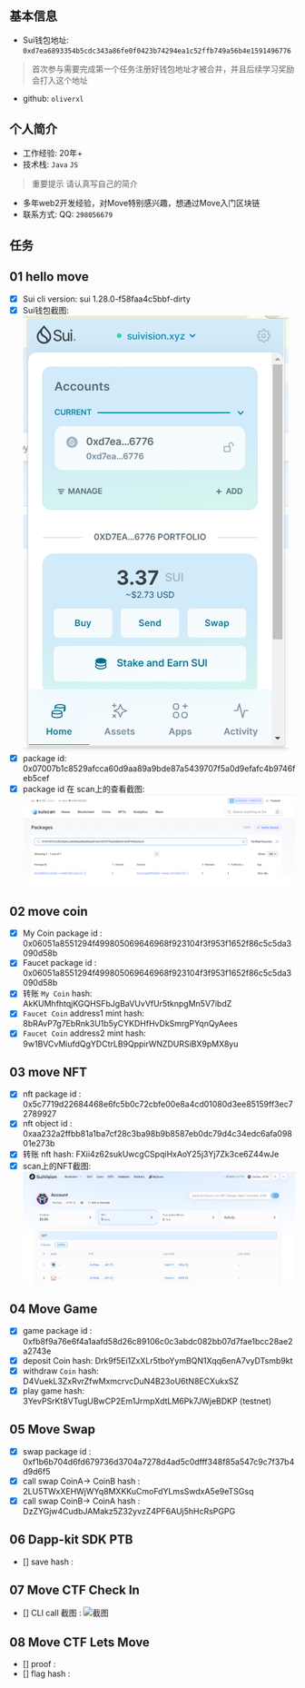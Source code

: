 ## 基本信息
- Sui钱包地址: `0xd7ea6893354b5cdc343a86fe0f0423b74294ea1c52ffb749a56b4e1591496776`
> 首次参与需要完成第一个任务注册好钱包地址才被合并，并且后续学习奖励会打入这个地址
- github: `oliverxl`

## 个人简介
- 工作经验: 20年+
- 技术栈: `Java` `JS`
> 重要提示 请认真写自己的简介
- 多年web2开发经验，对Move特别感兴趣，想通过Move入门区块链
- 联系方式: QQ: `298056679`

## 任务

##   01 hello move  
- [x] Sui cli version: sui 1.28.0-f58faa4c5bbf-dirty
- [x] Sui钱包截图: ![Sui钱包截图](./images/suiwallet_oliverxl.png)
- [x] package id: 0x07007b1c8529afcca60d9aa89a9bde87a5439707f5a0d9efafc4b9746feb5cef 
- [x] package id 在 scan上的查看截图:![Scan截图](./images/suiscan_oliverxl.png)

##   02 move coin
- [x] My Coin package id : 0x06051a8551294f499805069646968f923104f3f953f1652f86c5c5da3090d58b
- [x] Faucet package id :  0x06051a8551294f499805069646968f923104f3f953f1652f86c5c5da3090d58b
- [x] 转账 `My Coin` hash:  AkKUMhfhtqjKGQHSFbJgBaVUvVfUr5tknpgMn5V7ibdZ
- [x] `Faucet Coin` address1 mint hash: 8bRAvP7g7EbRnk3U1b5yCYKDHfHvDkSmrgPYqnQyAees
- [x] `Faucet Coin` address2 mint hash: 9w1BVCvMiufdQgYDCtrLB9QppirWNZDURSiBX9pMX8yu

##   03 move NFT
- [x] nft package id : 0x5c7719d22684468e6fc5b0c72cbfe00e8a4cd01080d3ee85159ff3ec72789927
- [x] nft object id : 0xaa232a2ffbb81a1ba7cf28c3ba98b9b8587eb0dc79d4c34edc6afa09801e273b
- [x] 转账 nft  hash: FXii4z62sukUwcgCSpqiHxAoY25j3Yj7Zk3ce6Z44wJe
- [x] scan上的NFT截图:![Scan截图](./images/oliverxl_nft.png)

##   04 Move Game
- [x] game package id : 0xfb8f9a76e6f4a1aafd58d26c89106c0c3abdc082bb07d7fae1bcc28ae2a2743e
- [x] deposit Coin hash: Drk9f5Ei1ZxXLr5tboYymBQN1Xqq6enA7vyDTsmb9kt
- [x] withdraw `Coin` hash: D4VuekL3ZxRvrZfwMxmcrvcDuN4B23oU6tN8ECXukxSZ
- [x] play game hash: 3YevPSrKt8VTugUBwCP2Em1JrmpXdtLM6Pk7JWjeBDKP (testnet)

##   05 Move Swap
- [x] swap package id : 0xf1b6b704d6fd679736d3704a7278d4ad5c0dfff348f85a547c9c7f37b4d9d6f5
- [x] call swap CoinA-> CoinB  hash : 2LU5TWxXEHWjWYq8MXKKuCmoFdYLmsSwdxA5e9eTSGsq
- [x] call swap CoinB-> CoinA  hash : DzZYGjw4CudbJAMakz5Z32yvzZ4PF6AUj5hHcRsPGPG

##   06 Dapp-kit SDK PTB
- [] save hash :

##   07 Move CTF Check In
- [] CLI call 截图 : ![截图](./images/你的图片地址)

##   08 Move CTF Lets Move
- [] proof : 
- [] flag hash :

